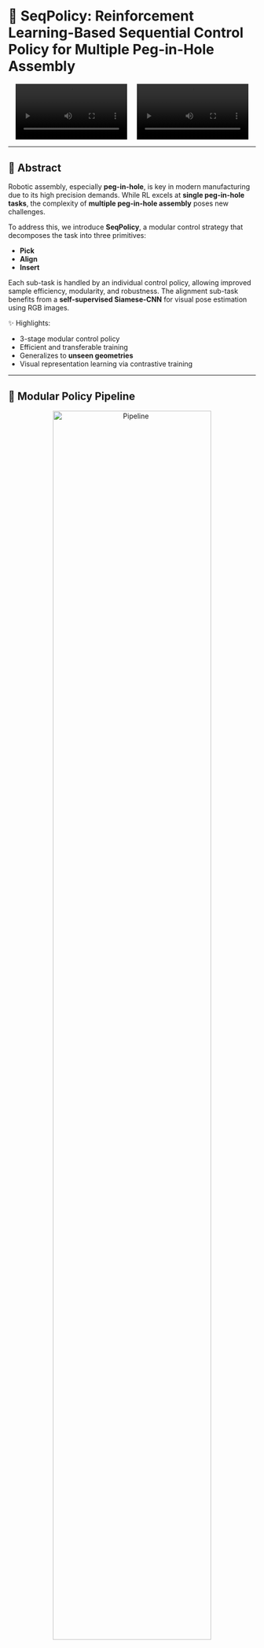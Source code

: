 # 🧠 SeqPolicy: Reinforcement Learning-Based Sequential Control Policy for Multiple Peg-in-Hole Assembly

<div style="display: flex; justify-content: center; gap: 20px;">
  <video width="45%" controls>
    <source src="https://github.com/user-attachments/assets/d982fea1-155d-4a06-9eeb-02cdd2131ed4" type="video/webm">
    Your browser does not support the video tag.
  </video>
  <video width="45%" controls>
    <source src="https://github.com/user-attachments/assets/f93f0088-5ba8-422f-a071-dc2b1a6f1c36" type="video/webm">
    Your browser does not support the video tag.
  </video>
</div>

---

## 📄 Abstract

Robotic assembly, especially **peg-in-hole**, is key in modern manufacturing due to its high precision demands. While RL excels at **single peg-in-hole tasks**, the complexity of **multiple peg-in-hole assembly** poses new challenges.

To address this, we introduce **SeqPolicy**, a modular control strategy that decomposes the task into three primitives:
- **Pick**
- **Align**
- **Insert**

Each sub-task is handled by an individual control policy, allowing improved sample efficiency, modularity, and robustness. The alignment sub-task benefits from a **self-supervised Siamese-CNN** for visual pose estimation using RGB images.

✨ Highlights:
- 3-stage modular control policy
- Efficient and transferable training
- Generalizes to **unseen geometries**
- Visual representation learning via contrastive training

---

## 🧩 Modular Policy Pipeline

<p align="center">
  <img src="https://github.com/user-attachments/assets/df53e719-d8f2-4f4d-bc34-9c3156f9db44" width="80%" alt="Pipeline">
</p>

---

## ⚙️ Simulation Environment Variables

| Variable               | Range             |
|------------------------|------------------|
| Grasp state            | Uncertain         |
| Object position offset | ±0.18 m           |
| Object rotation offset | ±0.22 rad         |
| Gravity variation      | ±0.02 m/s²        |
| Object mass            | 0.2 – 0.3 kg      |
| Joint stiffness        | ±0.1              |
| Joint damping          | ±0.1              |

---

## 📈 Policy Training Performance

<p align="center">
  <img src="https://github.com/user-attachments/assets/879ef321-a9a4-4303-8509-22558f61101e" width="80%" alt="Policy Learning Curve">
</p>

---

## 🔬 Ablation Study: Impact of Observations

| Observations Used                                           | Success Rate |
|-------------------------------------------------------------|--------------|
| Peg pose, EEF pose, hole pose, hand force                   | 0.912        |
| Peg pose, hole position                                     | 0.898        |
| Joint angle, hole position, hand force                      | 0.882        |
| EEF pose, hole position                                     | 0.497        |
| Joint angle, hole position                                  | 0.514        |
| Joint angle, hand force                                     | 0.012        |

---

## 🧪 Generalization to Unseen Geometries

<p align="center">
  <img src="https://github.com/user-attachments/assets/d128fd65-153d-4593-ac69-0566b851627b" width="80%" alt="Generalization Test">
</p>

| Geometry   | Success Rate |
|------------|--------------|
| Square     | 0.868        |
| Triangle   | 0.787        |
| Ellipse    | 0.901        |

---

## 📚 Citation

```bibtex
@article{Liu2024, 
  author  = {Xinyu Liu and Chao Zeng and Chenguang Yang and Jianwei Zhang},






# SeqPolicy: Reinforcement Learning-Based Sequential Control Policy for Multiple Peg-in-Hole Assembly

[Pick.webm](https://github.com/user-attachments/assets/d982fea1-155d-4a06-9eeb-02cdd2131ed4)

[align_insert.webm](https://github.com/user-attachments/assets/f93f0088-5ba8-422f-a071-dc2b1a6f1c36)

## Abstract
Robotic assembly is widely utilized in large-scale manufacturing due to its high production efficiency, and the peg-in-hole assembly is a typical operation. While single peg-in-hole tasks have achieved great performance through reinforcement learning (RL) methods, multiple peg-in-hole assembly remains challenging due to complex geometry and physical constraints. To address this, we introduce a control policy workflow for multiple peg-in-hole assembly, dividing the task into three primitive sub-tasks: picking, alignment, and insertion to modularize the long-term task and improve sample efficiency. Sequential control policy (SeqPolicy), containing three control policies, is used to implement all the sub-tasks step-by-step. This approach introduces human knowledge to manage intermediate states, such as lifting height and aligning direction, thereby enabling flexible deployment across various scenarios. SeqPolicy demonstrated higher training efficiency with faster convergence and a higher success rate compared to the single control policy. Its adaptability is confirmed through generalization experiments involving objects with varying geometries. Recognizing the importance of object pose for control policies, a low-cost and adaptable method using visual representation containing objects’ pose information from RGB images is proposed to estimate objects’ pose in robot base frame directly in working scenarios. The representation is extracted by a Siamese-CNN network trained with self-supervised contrastive learning. Utilizing it, the alignment sub-task is successfully executed. These experiments validate the solution’s reusability and adaptability in multiple peg-in-hole scenarios.

## Pipeline

![pipeline](https://github.com/user-attachments/assets/df53e719-d8f2-4f4d-bc34-9c3156f9db44)

## Training Configuration
\begin{tabhere}
\centering
\caption{\centering Simulation Environment Variables}
\setlength{\tabcolsep}{6.6mm}%{6.6mm}{% Change this value to adjust the width of the table.
\begin{tabular}{cc}
    \toprule% Tables with three horizontal lines are recommended.
    Variables & Range \\ %& Direction\\
    \midrule
    grasp state    & uncertain \\   %  & along peg's side\\
    object initial position  & $\pm{0.18 m}$ \\
    object initial rotation  & $\pm{0.22 radian}$\\
    gravitational acceleration   & $\pm{0.02 m/s^2} $\\
    mass   &    $0.2-0.3$\\
joint stiffness  & $\pm{0.1}$  \\
    joint damping  & $\pm{0.1}$  \\
    \bottomrule
\end{tabular}
\label{tab: Simulation Environment Variables}%
\end{tabhere}%

## Policy Learning
The policy learning is efficient with quick and reproducable convergence.

![policy_learning](https://github.com/user-attachments/assets/879ef321-a9a4-4303-8509-22558f61101e)

## Ablation experiment on different observations
\begin{tabhere}
    \centering
    \caption{\centering Ablation Experiment Result}
    \setlength{\tabcolsep}{3.3mm}%{6.6mm}{% Change this value to adjust the width of the table.
    \begin{tabular}{cc}
        \toprule% Tables with three horizontal lines are recommended.
        Observation & Sucess Rate \\ %& Direction\\
        \midrule
        peg pose, eef pose, hole pose, hand force & 0.912 \\
        peg pose, hole position & 0.898 \\
        joint angle, hole position, hand force & 0.882 \\
        eef pose, hole position & 0.497 \\
        joint angle, hole position & 0.514 \\
        joint angle, hand force & 0.012 \\
        \bottomrule
    \end{tabular}%
    \label{tab: ablation experiment}%
    \end{tabhere}

## Gernalization test on unseen geometry
![generalization_test](https://github.com/user-attachments/assets/d128fd65-153d-4593-ac69-0566b851627b)

\begin{tabhere}
        \centering
        \caption{\centering Success Rate of Generalization Test}
        \setlength{\tabcolsep}{6.6mm}%{6.6mm}{% Change this value to adjust the width of the table.
        \begin{tabular}{cc}
            \toprule% Tables with three horizontal lines are recommended.
            Geometry & Success Rate \\ %& Direction\\
            \midrule
            Square    & 0.868\\   %  & along peg's side\\
            Triangle  & 0.787\\
            ellipse   & 0.901\\
            \bottomrule
        \end{tabular}%

## BibTeX
<pre> 
@article{Liu2024, 
author = {Xinyu Liu and Chao Zeng and Chenguang Yang and Jianwei Zhang},
title = {Reinforcement Learning-Based Sequential Control Policy for Multiple Peg-in-Hole Assembly},
year = {2024},
journal = {CAAI Artificial Intelligence Research},
volume = {3},
pages = {9150043},
keywords = {deep reinforcement learning, multiple peg-in-hole assembly, self-supervised contrastive learning},
url = {https://www.sciopen.com/article/10.26599/AIR.2024.9150043},
doi = {10.26599/AIR.2024.9150043},
}
</pre>




